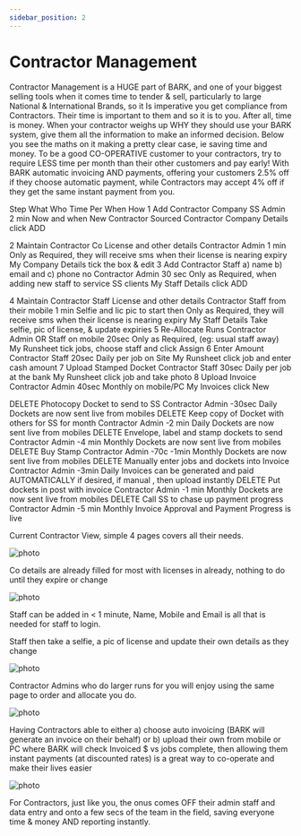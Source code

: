 ```yaml
---
sidebar_position: 2
---
```

# Contractor Management

Contractor Management is a HUGE part of BARK, and one of your biggest selling tools when it comes time to tender & sell, particularly to large National & International Brands, so it Is imperative you get compliance from Contractors.
Their time is important to them and so it is to you. After all, time is money. When your contractor weighs up WHY they should use your BARK system, give them all the information to make an informed decision. Below you see the maths on it making a pretty clear case, ie saving time and money.
To be a good CO-OPERATIVE customer to your contractors, try to require LESS time per month than their other customers and pay early! With BARK automatic invoicing AND payments, offering your customers 2.5% off if they choose automatic payment, while Contractors may accept 4% off if they get the same instant payment from you.

Step	What	Who	Time Per	When	How
1	Add Contractor Company 	SS Admin	2 min	Now and when New Contractor Sourced	Contractor Company Details click ADD

2	Maintain Contractor Co License and other details	Contractor Admin	1 min	Only as Required, they will receive sms when their license is nearing expiry	My Company Details tick the box & edit
3	Add Contractor Staff a) name b) email and c) phone no	Contractor Admin	30 sec	Only as Required, when adding new staff to service SS clients	My Staff Details click ADD

4	Maintain Contractor Staff License and other details	Contractor Staff from their mobile	1 min	Selfie and lic pic to start then Only as Required, they will receive sms when their license is nearing expiry	My Staff Details Take selfie, pic of license, & update expiries
5	Re-Allocate Runs	Contractor Admin OR Staff on mobile	20sec	Only as Required, (eg: usual staff away)	My Runsheet tick jobs, choose staff and click Assign
6	Enter Amount 	Contractor Staff	20sec	Daily per job on Site	My Runsheet click job and enter cash amount
7	Upload Stamped Docket	Contractor Staff	30sec	Daily per job at the bank	My Runsheet click job and take photo
8	Upload Invoice	Contractor Admin	40sec	Monthly on mobile/PC	My Invoices click New

DELETE	Photocopy Docket to send to SS	Contractor Admin	-30sec	Daily	Dockets are now sent live from mobiles
DELETE	Keep copy of Docket with others for SS for month	Contractor Admin	-2 min	Daily	Dockets are now sent live from mobiles
DELETE	Envelope, label and stamp dockets to send	Contractor Admin	-4 min	Monthly	Dockets are now sent live from mobiles
DELETE	Buy Stamp	Contractor Admin	-70c
-1min	Monthly	Dockets are now sent live from mobiles
DELETE	Manually enter jobs and dockets into Invoice	Contractor Admin	-3min	Daily	Invoices can be generated and paid AUTOMATICALLY if desired, if manual , then upload instantly 
DELETE	Put dockets in post with invoice	Contractor Admin	-1 min	Monthly 	Dockets are now sent live from mobiles
DELETE	Call SS to chase up payment progress	Contractor Admin	-5 min	Monthly	Invoice Approval and Payment Progress is live   

Current Contractor View, simple 4 pages covers all their needs.

 ![<i className="material-icons color">photo</i> ](/img/contractor-management-1.png)
 
Co details are already filled for most with licenses in already, nothing to do until they expire or change

 ![<i className="material-icons color">photo</i> ](/img/contractor-management-2.png)

Staff can be added in < 1 minute, Name, Mobile and Email is all that is needed for staff to login.

Staff then take a selfie, a pic of license and update their own details as they change
 
 ![<i className="material-icons color">photo</i> ](/img/contractor-management-3.png)

Contractor Admins who do larger runs for you will enjoy using the same page to order and allocate you do.

 ![<i className="material-icons color">photo</i> ](/img/contractor-management-4.png)

Having Contractors able to either a) choose auto invoicing (BARK will generate an invoice on their behalf) or b) upload their own from mobile or PC where BARK will check Invoiced $ vs jobs complete, then allowing them instant payments (at discounted rates) is a great way to co-operate and make their lives easier

 ![<i className="material-icons color">photo</i> ](/img/contractor-management-5.png)

For Contractors, just like you, the onus comes OFF their admin staff and data entry and onto a few secs of the team in the field, saving everyone time & money AND reporting instantly.
